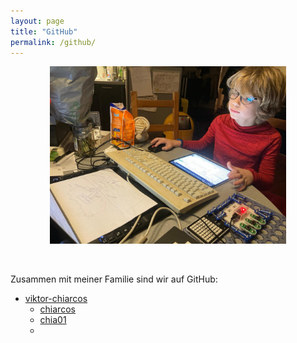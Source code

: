 ```yaml
---
layout: page
title: "GitHub"
permalink: /github/
---
```


<div style="text-align: center;">
	<img src="../assets/images/2024-11-23-wir-lernen-git.jpg" alt="Bild: wir lernen git" style="width: 75%" />
</div>

&nbsp;

Zusammen mit meiner Familie sind wir auf GitHub:

- [viktor-chiarcos](viktor-chiarcos)
  - [chiarcos](https://github.com/chiarcos)
  - [chia01](https://github.com/chia01)
  - 

